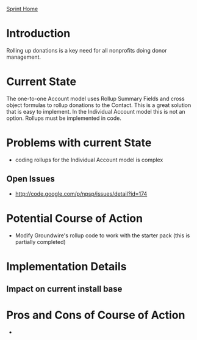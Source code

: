 [Sprint Home](DeveloperSprintSummer2010.md)

# Introduction #

Rolling up donations is a key need for all nonprofits doing donor management.

# Current State #

The one-to-one Account model uses Rollup Summary Fields and cross object formulas to rollup donations to the Contact. This is a great solution that is easy to implement. In the Individual Account model this is not an option. Rollups must be implemented in code.

# Problems with current State #

  * coding rollups for the Individual Account model is complex

## Open Issues ##
  * http://code.google.com/p/npsp/issues/detail?id=174

# Potential Course of Action #

  * Modify Groundwire's rollup code to work with the starter pack (this is partially completed)

# Implementation Details #
## Impact on current install base ##

# Pros and Cons of Course of Action #

  * 
